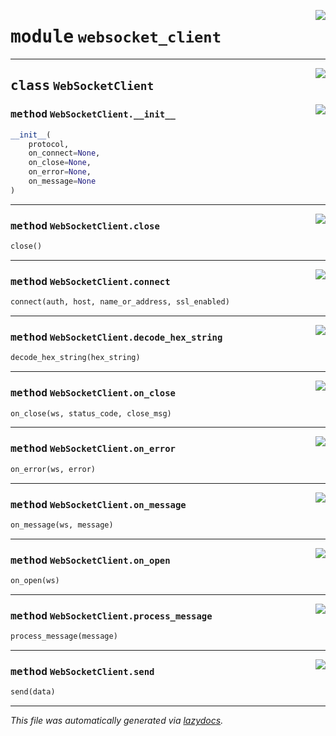 <!-- markdownlint-disable -->

<a href="..\websocket_client.py#L0"><img align="right" style="float:right;" src="https://img.shields.io/badge/-source-cccccc?style=flat-square"></a>

# <kbd>module</kbd> `websocket_client`






---

<a href="..\websocket_client.py#L7"><img align="right" style="float:right;" src="https://img.shields.io/badge/-source-cccccc?style=flat-square"></a>

## <kbd>class</kbd> `WebSocketClient`




<a href="..\websocket_client.py#L8"><img align="right" style="float:right;" src="https://img.shields.io/badge/-source-cccccc?style=flat-square"></a>

### <kbd>method</kbd> `WebSocketClient.__init__`

```python
__init__(
    protocol,
    on_connect=None,
    on_close=None,
    on_error=None,
    on_message=None
)
```








---

<a href="..\websocket_client.py#L59"><img align="right" style="float:right;" src="https://img.shields.io/badge/-source-cccccc?style=flat-square"></a>

### <kbd>method</kbd> `WebSocketClient.close`

```python
close()
```





---

<a href="..\websocket_client.py#L21"><img align="right" style="float:right;" src="https://img.shields.io/badge/-source-cccccc?style=flat-square"></a>

### <kbd>method</kbd> `WebSocketClient.connect`

```python
connect(auth, host, name_or_address, ssl_enabled)
```





---

<a href="..\websocket_client.py#L47"><img align="right" style="float:right;" src="https://img.shields.io/badge/-source-cccccc?style=flat-square"></a>

### <kbd>method</kbd> `WebSocketClient.decode_hex_string`

```python
decode_hex_string(hex_string)
```





---

<a href="..\websocket_client.py#L81"><img align="right" style="float:right;" src="https://img.shields.io/badge/-source-cccccc?style=flat-square"></a>

### <kbd>method</kbd> `WebSocketClient.on_close`

```python
on_close(ws, status_code, close_msg)
```





---

<a href="..\websocket_client.py#L77"><img align="right" style="float:right;" src="https://img.shields.io/badge/-source-cccccc?style=flat-square"></a>

### <kbd>method</kbd> `WebSocketClient.on_error`

```python
on_error(ws, error)
```





---

<a href="..\websocket_client.py#L67"><img align="right" style="float:right;" src="https://img.shields.io/badge/-source-cccccc?style=flat-square"></a>

### <kbd>method</kbd> `WebSocketClient.on_message`

```python
on_message(ws, message)
```





---

<a href="..\websocket_client.py#L62"><img align="right" style="float:right;" src="https://img.shields.io/badge/-source-cccccc?style=flat-square"></a>

### <kbd>method</kbd> `WebSocketClient.on_open`

```python
on_open(ws)
```





---

<a href="..\websocket_client.py#L72"><img align="right" style="float:right;" src="https://img.shields.io/badge/-source-cccccc?style=flat-square"></a>

### <kbd>method</kbd> `WebSocketClient.process_message`

```python
process_message(message)
```





---

<a href="..\websocket_client.py#L53"><img align="right" style="float:right;" src="https://img.shields.io/badge/-source-cccccc?style=flat-square"></a>

### <kbd>method</kbd> `WebSocketClient.send`

```python
send(data)
```








---

_This file was automatically generated via [lazydocs](https://github.com/ml-tooling/lazydocs)._
